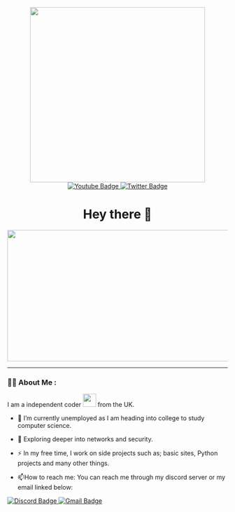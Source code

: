 <!--Coding from home gif-->
<div id="header" align="center">
  <img src="https://media.giphy.com/media/RbDKaczqWovIugyJmW/giphy.gif" width="400"/>
</div>

<!--Social medias-->
<div id="badges" align="center">
  <a href="https://www.youtube.com/channel/UCDxE5wdwjnXhiPN5iC3XB-A">
    <img src="https://img.shields.io/badge/YouTube-red?style=for-the-badge&logo=youtube&logoColor=white" alt="Youtube Badge"/>
  </a>
  <a href="https://twitter.com/PioneerPython">
    <img src="https://img.shields.io/badge/Twitter-blue?style=for-the-badge&logo=twitter&logoColor=white" alt="Twitter Badge"/>
  </a>
</div>

<!--How many people have viewed my profile-->
<div id="views" align="center">
  <img src="https://komarev.com/ghpvc/?username=astr6id&style=flat-square&color=green" alt=""/>
</div>

<!--Welcome message-->
<div id="Welcome-message" align="center">
  <h1 align="center">Hey there 👋</h1>
</div>

<!--Kewl little gif-->
<div align="center">
  <img src="https://media.giphy.com/media/dWesBcTLavkZuG35MI/giphy.gif" width="600" height="300"/>
</div>

---

### :woman_technologist: About Me :
I am a independent coder <img src="https://media.giphy.com/media/WUlplcMpOCEmTGBtBW/giphy.gif" width="30"> from the UK.

- :telescope: I’m currently unemployed as I am heading into college to study computer science.

- :seedling: Exploring deeper into networks and security.

- :zap: In my free time, I work on side projects such as; basic sites, Python projects and many other things.

- :mailbox:How to reach me: You can reach me through my discord server or my email linked below:

<a href="https://discord.gg/yrfVYCZe3T">
  <img src="https://img.shields.io/badge/Discord-blue?style=for-the-badge&logo=discord&logoColor=white" alt="Discord Badge">
</a>

<a href="ton83644@outlook.com">
  <img src="https://img.shields.io/badge/Gmail-blue?style=for-the-badge&logo=gmail&logoColor=red" alt="Gmail Badge">
</a>

